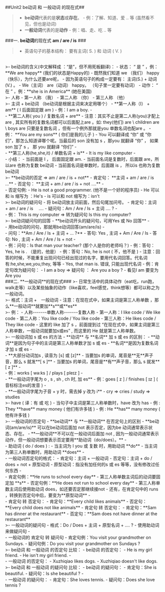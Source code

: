 ##Unit2 be动词 和 一般动词 的现在式##

>- **be动词**代表的是**状态**或**存在**。
    - 例：了解、知道、爱 .. 等 (虽然看不见，但也是动词)
>- **一般动词**代表的是**动作**
    - 例：唱、走、吃 .. 等

###一. **be动词**的现在式 **am / are / is** ###
>- 英语句子的基本结构： 要有主词( S. ) 和 动词 ( V. ) 
<br/>
>- be动词的含义(中文解释成 ：“是”，但不用死板翻译)：
    - 状态： “ 是 ” ，例：**We are happy**  (我们的状态是Happy的)
        - 既然我们知道 we （我们） happy （快乐），为什么还要are呢，
        - 因为英语句子的构成一定要有： 主词(S.) + 动词(V.) 。
        - We（主词） are（动词） happy。 （句子里一定要有动词）
    - 动作： “ 在 ” ，例：**she is in America**  (她在美国)
<br/>
>- 人称
    - 第一人称 （我）
    - 第二人称 （你）
    - 第三人称 （他）
<br/>
>- 主词 + be动词 （be动词是根据主词来决定用哪个）
    - **第一人称（I） + am**   ( I 后面固定跟 am )
        - 例：I am a boy.
    - <br/>
    - **第二人称( you ) / 复数名词 + are**
        -  注意：其实不止是第二人称(you)才配上 are , 其实所有的复数名词都可以后面配上are 。如: they(他们) are \  children are \ boys are  只要是复数名词 ，但有一个例外那就是you 单数名词也配are 。
        - 例： **You are my sons** ( 你们是我的儿子 )
            - You 可以翻译成 “你” 或 “你们”，那怎么知道译哪个呢。当最后的 son 没有加 s ，那you 就翻译 “你” ， 如果 son 加了 s ， 那 you 就翻译 “你们”
    - <br/>
    - **第三人称(he,she,it) /  单数名词 + is** 
        - It is my like computer
    - <br/>
    - 小结：
        - 当前面是 I ， 后面固定跟 am.
        - 当前面名词是复数时，后面跟 are，所以are 也称为复数 be动词
        - 当前面名词是单数时，后面跟 is ， 所以is 也称为复数 be动词
<br/>
>- **be动词的否定 => am / are / is  + not**
    - 肯定句： **主词 + am / are / is ...**
    - 否定句： **主词 + am / are / is  + not ....**
    - <br/>
    - 否定句例:
        - He is not a good programmer. (他不是一个好的程序员)
        - He 可以和 is 缩写为 ：He's
        - is 可以和 not 缩写为：isn't
<br/>
>- be动词的疑问句
    - 将 be动词放主词前面，然后句尾加问号。
    - 肯定句：主词 + am / are / is 　....
    - 疑问句：Am / Are / Is + 主词 ....  ?
    - <br/> 
    - 例： This is my computer => 转为疑问句 Is this my computer?
<br/>
>- be动词疑问句的回答
    - **be动词开头的疑问句，可用Yes 或 No 回答**
    - <br/>
    - 用be动词的问句，那就用be动词回答(am/are/is)
    - <br/>
    - 问句：**Am / Are / Is + 主词 + ... ?**
    - 答句: Yes , 主词 + Am / Are / Is   
    - 答句: No , 主词 + Am / Are / Is + not 
    - <br/>
    - 例：问句：Is that man your teacher? (那个人是你的老师吗？)
    - 例：答句：Yes, he is .  （是的，他是）
    - 例：答句：No, he is not ( 不，他不是 )
        - 注意：回答的时候，不能重复出现问句已经出现过的名字，要用代名词回答。代名词有:he,she,we,you,they, 等等
        - Yes, that man is. 错误, 只能出现代名词
    - 例：肯定句改为疑问句：
        - I am a boy  => 疑问句 ： Are you a boy ?
            - 看见I am 要变为 Are you 
    
<br/>
###二. **一般动词**的现在式###
>- 日常生活中的具体动作（eat吃，run跑，walk走等）以及某些抽象的动作（like喜欢，feel感觉，think想等）都可以称之为一般动词。
<br/>
>- 格式：主词 +　一般动词
    - 注意：在现在式中，如果主词是第三人称单数 ，那么**一般动词**就要加**s**或**es**
<br/>
>- 例：
    - 人称-------单数人称-------复数人称
    - 第一人称：I like code / We like code 
    - 第二人称：You like code / You like code 
    - 第三人称：He likes code / They like code 
        - 这里的 like 加了 s ，前面提到过 “在现在式中，如果主词是第三人称单数，一般动词就要加s或es” , 而这里的 He 就是第三人称单数。
<br/>
>- 一般动词加 s 或 es 的方法 
    - **动词** 与 **名词** 加 s 或 es 的区别：
        - **动词**是因为句子中的主词是第三人称单数才加 s 或 es
        - **名词**是因为复数名词才加 s 或 es
    - <br/>
    - **大部分动词加s , 读音为 [s] 或 [z]**
        - 当要加s 的单词，尾音是**无**声子音，那么 s 就发**[ s ]**
        - 当要加s 的单词，尾音是**有**声子音，那么 s 就发**[ z ]**         - <br/>
        - 例：works [ wə:ks ]  /  plays [ pleɪz ]
    - <br/>
    - **一般动词字尾为 o , s , sh , ch 时, 加 es** 
        - 例：goes [ z ]  / finishes [ ɪz ]   ( 音标标注es的发音 )
    - <br/>
    - **一般动词字尾为子音 + y 时，需去掉 y 改为 i** 
        - cry => cries  / study => studies

<br/>
>- have ( 译：有 或 吃 ) 
    - 当句子中主词是第三人称单数时，have 改为 has
    - 例 : They **have** many money ( 他们有许多钱 )
    - 例 : He **has** many money ( 他有许多钱 )
    
<br/>
>- 一般动词的否定句
    - **be动词** 与 **一般动词** 在否定句上的区别  
        - **be动词(am/are/is)** 可以在be动词后面加 not 表示否定，因为be 动词通常表示状态、存在。
        - **一般动词**不可以在一般动词后面加 not , 因为一般动词通常表示动作，但一般动词想要表示否定要用**助动词（do/does）。**
    - <br/>
    - 助动词 ( do / does ) :
        - 当主词为 I you 或 复数 时，用助动词 **do**
        - 当主词为第三人称单数时，用助动词 **does**
    - <br/>
    - 一般动词否定句的格式：
        - 肯定句：主词 + 一般动词
        - 否定句：主词 + do / does + not + 原型动词
            - 原型动词：指没有加任何的s 或 es 等等，没有修改过任何东西
        - <br/>
        - 肯定句例：**He runs to school every day**
            - 第三人称单数主词后的动词要固定加 **s**
        - 否定句例：**He does not run to school every day**
            - 第三人称单数主词后使用助动词 does，如还要否定那继续接not 
            - 还有，在肯定句中的 runs ，转换到否定句中后，要变为**原型动词**
        - <br/>
        - 肯定句 转 否定句：
            - 肯定句：**Every child likes animals**
            - 否定句：**Every child does not like animals**
        - 肯定句 转 否定句：
            - 肯定句：**Sam has dinner at the restaurant**
            - 否定句：**Sam does not have dinner at the restaurant**
    
<br/>
>- 一般动词的疑问句
    - 格式：Do / Does + 主词 + 原型名词 + ....   ?
        - 使用助动词来做疑问句
    - <br/>
    - 一般动词的 肯定句 转 疑问句
        - 肯定句例：You visit your grandmother on Sundays.
        - 疑问句例：Do you visit your grandmother on Sundays ?
     
     
            
<br/>
>- be动词 和 一般动词 的否定句 比较：
    - be动词 的否定句：
        - He is my girl friend.
        - He isn't my girl friend.
    - <br/>
    - 一般动词 的否定句：
        - Xuzhiqiao likes dogs.
        - Xuzhiqiao doesn't like dogs.
        
<br/>
>- be动词 和 一般动词 的疑问句 比较：
    - be动词 的疑问句：
        - 肯定句：She is beautiful.
        - 疑问句：Is she beautiful ?
    - <br/>
    - 一般动词 的疑问句：
        - 肯定句：She loves tennis.
        - 疑问句：Does she love tennis ?
